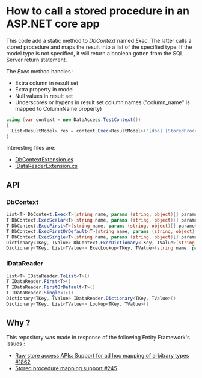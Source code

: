  # How to call a stored procedure in an ASP.NET core app

This code add a static method to *DbContext* named *Exec*.
The latter calls a stored procedure and maps the result into a list of
the specified type. If the model type is not specified, it will return a
boolean gotten from the SQL Server return statement.

The *Exec* method handles :
- Extra column in result set
- Extra property in model
- Null values in result set
- Underscores or hypens in result set column names ("column_name" is mapped to ColumnName property)

```csharp
using (var context = new DataAccess.TestContext())
{
  List<ResultModel> res = context.Exec<ResultModel>("[dbo].[StoredProcedureName]", ("param_name", value));
}
```

Interesting files are:
- [DbContextExtension.cs](https://github.com/verdie-g/StoredProcedureDotNetCore/blob/master/StoredProcedure/Extensions/DbContextExtension.cs)
- [IDataReaderExtension.cs](https://github.com/verdie-g/StoredProcedureDotNetCore/blob/master/StoredProcedure/Extensions/IDataReaderExtension.cs)

## API

### DbContext
```csharp
List<T> DbContext.Exec<T>(string name, params (string, object)[] parameters)
T DbContext.ExecScalar<T>(string name, params (string, object)[] parameters)
T DbContext.ExecFirst<T>(string name, params (string, object)[] parameters)
T DbContext.ExecFirstOrDefault<T>(string name, params (string, object)[] parameters)
T DbContext.ExecSingle<T>(string name, params (string, object)[] parameters)
Dictionary<TKey, TValue> DbContext.ExecDictionary<TKey, TValue>(string name, params (string, object)[] parameters)
Dictionary<TKey, List<TValue>> ExecLookup<TKey, TValue>(string name, params (string, object)[] parameters)
```

### IDataReader
```csharp
List<T> IDataReader.ToList<T>()
T IDataReader.First<T>()
T IDataReader.FirstOrDefault<T>()
T IDataReader.Single<T>()
Dictionary<TKey, TValue> IDataReader.Dictionary<TKey, TValue>()
Dictionary<TKey, List<TValue>> Lookup<TKey, TValue>()
```

## Why ?

This repository was made in response of the following Entity Framework's issues : 
- [Raw store access APIs: Support for ad hoc mapping of arbitrary types #1862](https://github.com/aspnet/EntityFramework/issues/1862)
- [Stored procedure mapping support #245](https://github.com/aspnet/EntityFramework/issues/245)
